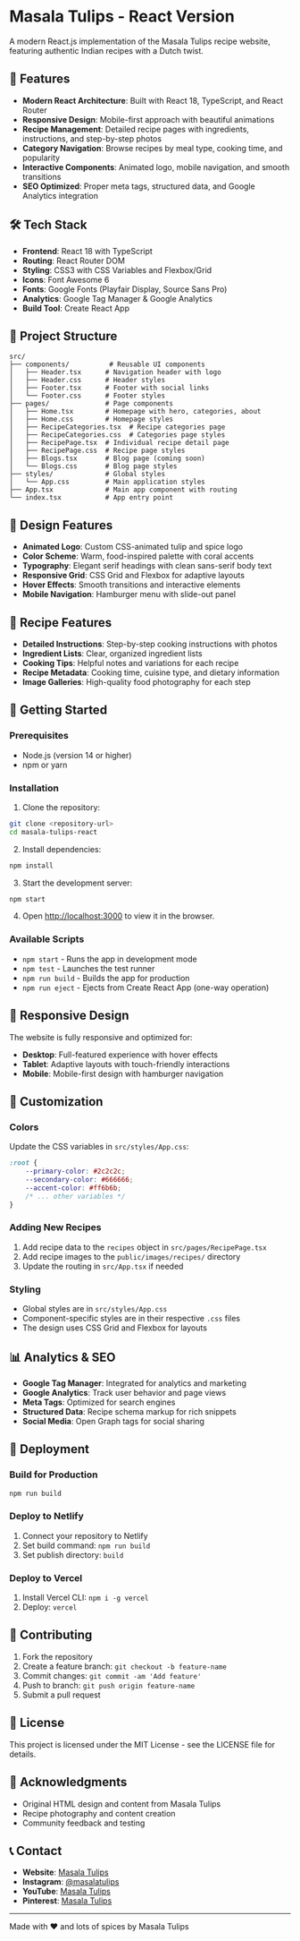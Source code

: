 # Masala Tulips - React Version

A modern React.js implementation of the Masala Tulips recipe website, featuring authentic Indian recipes with a Dutch twist.

## 🚀 Features

- **Modern React Architecture**: Built with React 18, TypeScript, and React Router
- **Responsive Design**: Mobile-first approach with beautiful animations
- **Recipe Management**: Detailed recipe pages with ingredients, instructions, and step-by-step photos
- **Category Navigation**: Browse recipes by meal type, cooking time, and popularity
- **Interactive Components**: Animated logo, mobile navigation, and smooth transitions
- **SEO Optimized**: Proper meta tags, structured data, and Google Analytics integration

## 🛠️ Tech Stack

- **Frontend**: React 18 with TypeScript
- **Routing**: React Router DOM
- **Styling**: CSS3 with CSS Variables and Flexbox/Grid
- **Icons**: Font Awesome 6
- **Fonts**: Google Fonts (Playfair Display, Source Sans Pro)
- **Analytics**: Google Tag Manager & Google Analytics
- **Build Tool**: Create React App

## 📁 Project Structure

```
src/
├── components/          # Reusable UI components
│   ├── Header.tsx      # Navigation header with logo
│   ├── Header.css      # Header styles
│   ├── Footer.tsx      # Footer with social links
│   └── Footer.css      # Footer styles
├── pages/              # Page components
│   ├── Home.tsx        # Homepage with hero, categories, about
│   ├── Home.css        # Homepage styles
│   ├── RecipeCategories.tsx  # Recipe categories page
│   ├── RecipeCategories.css  # Categories page styles
│   ├── RecipePage.tsx  # Individual recipe detail page
│   ├── RecipePage.css  # Recipe page styles
│   ├── Blogs.tsx       # Blog page (coming soon)
│   └── Blogs.css       # Blog page styles
├── styles/             # Global styles
│   └── App.css         # Main application styles
├── App.tsx             # Main app component with routing
└── index.tsx           # App entry point
```

## 🎨 Design Features

- **Animated Logo**: Custom CSS-animated tulip and spice logo
- **Color Scheme**: Warm, food-inspired palette with coral accents
- **Typography**: Elegant serif headings with clean sans-serif body text
- **Responsive Grid**: CSS Grid and Flexbox for adaptive layouts
- **Hover Effects**: Smooth transitions and interactive elements
- **Mobile Navigation**: Hamburger menu with slide-out panel

## 🍳 Recipe Features

- **Detailed Instructions**: Step-by-step cooking instructions with photos
- **Ingredient Lists**: Clear, organized ingredient lists
- **Cooking Tips**: Helpful notes and variations for each recipe
- **Recipe Metadata**: Cooking time, cuisine type, and dietary information
- **Image Galleries**: High-quality food photography for each step

## 🚀 Getting Started

### Prerequisites

- Node.js (version 14 or higher)
- npm or yarn

### Installation

1. Clone the repository:
```bash
git clone <repository-url>
cd masala-tulips-react
```

2. Install dependencies:
```bash
npm install
```

3. Start the development server:
```bash
npm start
```

4. Open [http://localhost:3000](http://localhost:3000) to view it in the browser.

### Available Scripts

- `npm start` - Runs the app in development mode
- `npm test` - Launches the test runner
- `npm run build` - Builds the app for production
- `npm run eject` - Ejects from Create React App (one-way operation)

## 📱 Responsive Design

The website is fully responsive and optimized for:
- **Desktop**: Full-featured experience with hover effects
- **Tablet**: Adaptive layouts with touch-friendly interactions
- **Mobile**: Mobile-first design with hamburger navigation

## 🔧 Customization

### Colors
Update the CSS variables in `src/styles/App.css`:
```css
:root {
    --primary-color: #2c2c2c;
    --secondary-color: #666666;
    --accent-color: #ff6b6b;
    /* ... other variables */
}
```

### Adding New Recipes
1. Add recipe data to the `recipes` object in `src/pages/RecipePage.tsx`
2. Add recipe images to the `public/images/recipes/` directory
3. Update the routing in `src/App.tsx` if needed

### Styling
- Global styles are in `src/styles/App.css`
- Component-specific styles are in their respective `.css` files
- The design uses CSS Grid and Flexbox for layouts

## 📊 Analytics & SEO

- **Google Tag Manager**: Integrated for analytics and marketing
- **Google Analytics**: Track user behavior and page views
- **Meta Tags**: Optimized for search engines
- **Structured Data**: Recipe schema markup for rich snippets
- **Social Media**: Open Graph tags for social sharing

## 🚀 Deployment

### Build for Production
```bash
npm run build
```

### Deploy to Netlify
1. Connect your repository to Netlify
2. Set build command: `npm run build`
3. Set publish directory: `build`

### Deploy to Vercel
1. Install Vercel CLI: `npm i -g vercel`
2. Deploy: `vercel`

## 🤝 Contributing

1. Fork the repository
2. Create a feature branch: `git checkout -b feature-name`
3. Commit changes: `git commit -am 'Add feature'`
4. Push to branch: `git push origin feature-name`
5. Submit a pull request

## 📄 License

This project is licensed under the MIT License - see the LICENSE file for details.

## 🙏 Acknowledgments

- Original HTML design and content from Masala Tulips
- Recipe photography and content creation
- Community feedback and testing

## 📞 Contact

- **Website**: [Masala Tulips](https://masalatulips.com)
- **Instagram**: [@masalatulips](https://www.instagram.com/masalatulips/)
- **YouTube**: [Masala Tulips](https://www.youtube.com/@MasalaTulips)
- **Pinterest**: [Masala Tulips](https://nl.pinterest.com/masalatulips/)

---

Made with ❤️ and lots of spices by Masala Tulips 